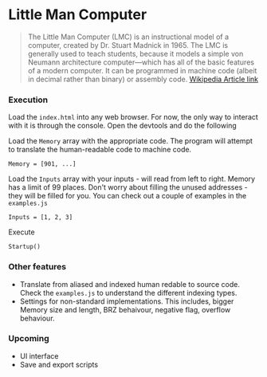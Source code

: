 # Little Man Computer
> The Little Man Computer (LMC) is an instructional model of a computer, created by Dr. Stuart Madnick in 1965. The LMC is generally used to teach students, because it models a simple von Neumann architecture computer—which has all of the basic features of a modern computer. It can be programmed in machine code (albeit in decimal rather than binary) or assembly code.
> [Wikipedia Article link](https://en.wikipedia.org/wiki/Little_man_computer)

### Execution
Load the `index.html` into any web browser. For now, the only way to interact with it is through the console. Open the devtools and do the following

Load the `Memory` array with the appropriate code.
The program will attempt to translate the human-readable code to machine code.
```
Memory = [901, ...]
```

Load the `Inputs` array with your inputs - will read from left to right.
Memory has a limit of 99 places. Don't worry about filling the unused addresses - they will be filled for you.
You can check out a couple of examples in the `examples.js`
```
Inputs = [1, 2, 3]
```

Execute 
```
Startup()
```

### Other features
* Translate from aliased and indexed human redable to source code.
   Check the `examples.js` to understand the different indexing types.
* Settings for non-standard implementations. This includes, bigger Memory size and length, BRZ behaivour, negative flag, overflow behaviour. 

### Upcoming
* UI interface
* Save and export scripts